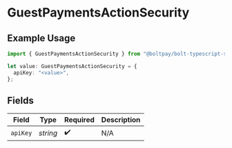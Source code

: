 # GuestPaymentsActionSecurity

## Example Usage

```typescript
import { GuestPaymentsActionSecurity } from "@boltpay/bolt-typescript-sdk/models/operations";

let value: GuestPaymentsActionSecurity = {
  apiKey: "<value>",
};
```

## Fields

| Field              | Type               | Required           | Description        |
| ------------------ | ------------------ | ------------------ | ------------------ |
| `apiKey`           | *string*           | :heavy_check_mark: | N/A                |